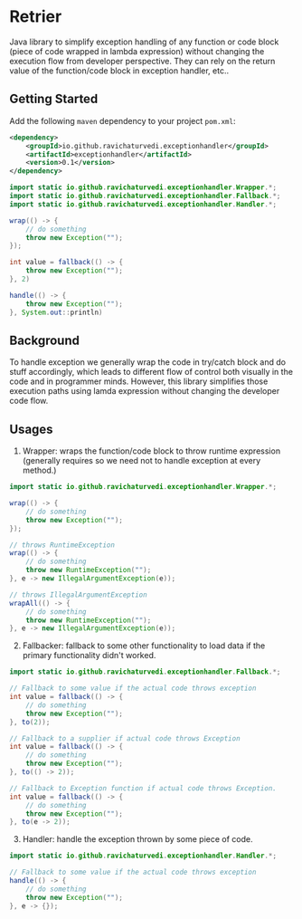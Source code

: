 # Retrier

Java library to simplify exception handling of any function or code block (piece of code wrapped in lambda expression) without 
changing the execution flow from developer perspective. They can rely on the return value of the function/code block in exception handler, etc..

## Getting Started

Add the following `maven` dependency to your project `pom.xml`:

```xml
<dependency>
    <groupId>io.github.ravichaturvedi.exceptionhandler</groupId>
    <artifactId>exceptionhandler</artifactId>
    <version>0.1</version>
</dependency>
```

```java
import static io.github.ravichaturvedi.exceptionhandler.Wrapper.*;
import static io.github.ravichaturvedi.exceptionhandler.Fallback.*;
import static io.github.ravichaturvedi.exceptionhandler.Handler.*;

wrap(() -> {
    // do something
    throw new Exception("");
});

int value = fallback(() -> {
    throw new Exception("");
}, 2)

handle(() -> {
    throw new Exception("");
}, System.out::println)
```

## Background
To handle exception we generally wrap the code in try/catch block and do stuff accordingly, which leads to different flow of control both visually in the code and in programmer minds.
However, this library simplifies those execution paths using lamda expression without changing the developer code flow.


## Usages 
1. Wrapper: 
wraps the function/code block to throw runtime expression (generally requires so we need not to handle exception at every method.)

```java
import static io.github.ravichaturvedi.exceptionhandler.Wrapper.*;

wrap(() -> {
    // do something
    throw new Exception("");
});

// throws RuntimeException
wrap(() -> {
    // do something
    throw new RuntimeException("");
}, e -> new IllegalArgumentException(e));

// throws IllegalArgumentException
wrapAll(() -> {
    // do something
    throw new RuntimeException("");
}, e -> new IllegalArgumentException(e));
```

2. Fallbacker:
fallback to some other functionality to load data if the primary functionality didn't worked.

```java
import static io.github.ravichaturvedi.exceptionhandler.Fallback.*;

// Fallback to some value if the actual code throws exception
int value = fallback(() -> {
    // do something
    throw new Exception("");
}, to(2));

// Fallback to a supplier if actual code throws Exception
int value = fallback(() -> {
    // do something
    throw new Exception("");
}, to(() -> 2));

// Fallback to Exception function if actual code throws Exception.
int value = fallback(() -> {
    // do something
    throw new Exception("");
}, to(e -> 2));
```

3. Handler:
handle the exception thrown by some piece of code.

```java
import static io.github.ravichaturvedi.exceptionhandler.Handler.*;

// Fallback to some value if the actual code throws exception
handle(() -> {
    // do something
    throw new Exception("");
}, e -> {});

```
